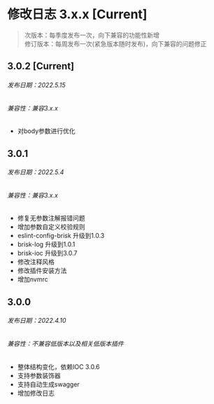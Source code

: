 # 修改日志 3.x.x [Current]

> 次版本：每季度发布一次，向下兼容的功能性新增  
> 修订版本：每周发布一次(紧急版本随时发布)，向下兼容的问题修正

## 3.0.2 [Current] 
###### 发布日期：2022.5.15
###### 兼容性：兼容3.x.x
+ 对body参数进行优化

## 3.0.1
###### 发布日期：2022.5.4
###### 兼容性：兼容3.x.x
+ 修复无参数注解报错问题
+ 增加参数自定义校验规则
+ eslint-config-brisk 升级到1.0.3
+ brisk-log 升级到1.0.1
+ brisk-ioc 升级到3.0.7
+ 修改注释风格
+ 修改插件安装方法
+ 增加nvmrc

## 3.0.0 
###### 发布日期：2022.4.10
###### 兼容性：不兼容低版本以及相关低版本插件
+ 整体结构变化，依赖IOC 3.0.6
+ 支持参数装饰器
+ 支持自动生成swagger
+ 增加修改日志

